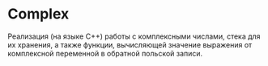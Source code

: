 # Complex
Реализация (на языке C++) работы с комплексными числами, стека для их хранения, а также функции, вычисляющей значение выражения от комплексной переменной в обратной польской записи.
